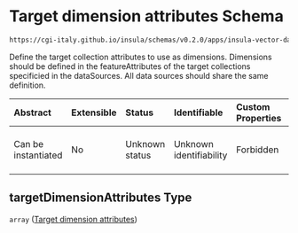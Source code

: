 # Target dimension attributes Schema

```txt
https://cgi-italy.github.io/insula/schemas/v0.2.0/apps/insula-vector-dataset-time-dynamic-data.schema.json#/properties/targetDimensionAttributes
```

Define the target collection attributes to use as dimensions. Dimensions should be defined in the featureAttributes of the target collections specificied in the dataSources. All data sources should share the same definition.

| Abstract            | Extensible | Status         | Identifiable            | Custom Properties | Additional Properties | Access Restrictions | Defined In                                                                                                                                       |
| :------------------ | :--------- | :------------- | :---------------------- | :---------------- | :-------------------- | :------------------ | :----------------------------------------------------------------------------------------------------------------------------------------------- |
| Can be instantiated | No         | Unknown status | Unknown identifiability | Forbidden         | Allowed               | none                | [insula-vector-dataset-time-dynamic-data.schema.json\*](schemas/apps/insula-vector-dataset-time-dynamic-data.schema.json "open original schema") |

## targetDimensionAttributes Type

`array` ([Target dimension attributes](insula-vector-dataset-time-dynamic-data-properties-target-dimension-attributes.md))
